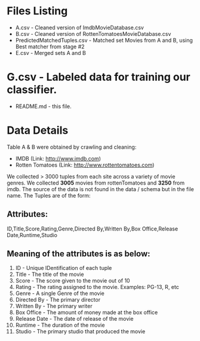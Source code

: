 # Files Listing

* A.csv - Cleaned version of ImdbMovieDatabase.csv
* B.csv - Cleaned version of RottenTomatoesMovieDatabase.csv
* PredictedMatchedTuples.csv - Matched set Movies from A and B, using Best matcher from stage #2
* E.csv - Merged sets A and B
# G.csv - Labeled data for training our classifier.
* README.md - this file.

# Data Details
Table A & B were obtained by crawling and cleaning:
* IMDB (Link: http://www.imdb.com)
* Rotten Tomatoes (Link: http://www.rottentomatoes.com)

We collected > 3000 tuples from each site across a variety of movie genres.  We collected **3005** movies from rottenTomatoes and **3250** from imdb.  The source of the data is not found in the data / schema but in the file name.  The Tuples are of the form:

## Attributes:
ID,Title,Score,Rating,Genre,Directed By,Written By,Box Office,Release Date,Runtime,Studio

## Meaning of the attributes is as below:
1. ID - Unique IDentification of each tuple
1. Title - The title of the movie
1. Score - The score given to the movie out of 10
1. Rating - The rating assigned to the movie. Examples: PG-13, R, etc
1. Genre - A single Genre of the movie
1. Directed By - The primary director
1. Written By - The primary writer
1. Box Office - The amount of money made at the box office 
1. Release Date - The date of release of the movie
1. Runtime - The duration of the movie
1. Studio - The primary studio that produced the movie

